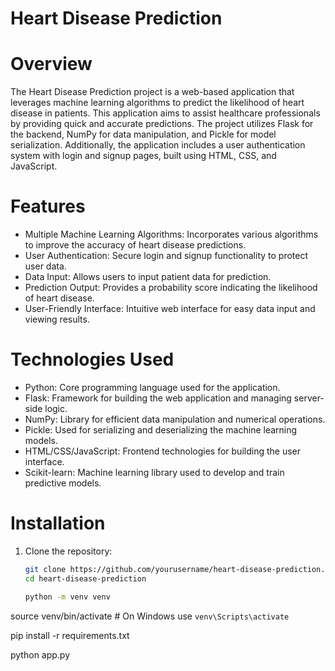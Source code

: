 # Heart Disease Prediction

# Overview
The Heart Disease Prediction project is a web-based application that leverages machine learning algorithms to predict the likelihood of heart disease in patients. This application aims to assist healthcare professionals by providing quick and accurate predictions. The project utilizes Flask for the backend, NumPy for data manipulation, and Pickle for model serialization. Additionally, the application includes a user authentication system with login and signup pages, built using HTML, CSS, and JavaScript.

# Features
- Multiple Machine Learning Algorithms: Incorporates various algorithms to improve the accuracy of heart disease predictions.
- User Authentication: Secure login and signup functionality to protect user data.
- Data Input: Allows users to input patient data for prediction.
- Prediction Output: Provides a probability score indicating the likelihood of heart disease.
- User-Friendly Interface: Intuitive web interface for easy data input and viewing results.

# Technologies Used
- Python: Core programming language used for the application.
- Flask: Framework for building the web application and managing server-side logic.
- NumPy: Library for efficient data manipulation and numerical operations.
- Pickle: Used for serializing and deserializing the machine learning models.
- HTML/CSS/JavaScript: Frontend technologies for building the user interface.
- Scikit-learn: Machine learning library used to develop and train predictive models.

# Installation

1. Clone the repository:
   ```bash
   git clone https://github.com/yourusername/heart-disease-prediction.git
   cd heart-disease-prediction

   python -m venv venv
source venv/bin/activate   # On Windows use `venv\Scripts\activate`

pip install -r requirements.txt

python app.py


